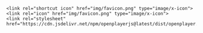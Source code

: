 
<!DOCTYPE html>
<html>

<head>
    <meta charset="utf-8">
    <meta name="viewport" content="width=device-width, initial-scale=1, shrink-to-fit=no">
    <meta name="description" content="OpenPlayerJS is an ever-green lightweight media player that supports the most common video/audio files for the web, and also VAST/VPAID/VMAP Ads">
    <meta name="google-site-verification" content="Desj0WKx8CJ5bVxUndGN6WP9k80dxk7fZg0ChsKmIno" />
    <title>Player JS PlayIDTV</title>

    <link rel="shortcut icon" href="img/favicon.png" type="image/x-icon">
    <link rel="icon" href="img/favicon.png" type="image/x-icon">
    <link rel="stylesheet" href="https://cdn.jsdelivr.net/npm/openplayerjs@latest/dist/openplayer.min.css">
</head>

<body>
    <div id="media"></div>
    <script src="js/iframeResizer.contentWindow.min.js"></script>
    <script src="https://cdn.jsdelivr.net/npm/openplayerjs@latest/dist/openplayer.min.js"></script>
    <script>
        if(window.top === window.self) {
            document.body.style.background = '#000';
            document.body.style.color = '#fff';
            document.body.style.height = '100%';
            document.body.style.margin = 0;
            document.body.style.overflow = 'hidden';
            document.body.style.padding = 0;
            document.body.style.position = 'absolute';
            document.body.style.width = '100%';

            var media = document.getElementById('media');
            media.style.left = '50%';
            media.style.position = 'absolute';
            media.style.top = '50%';
            media.style.transform = 'translate(-50%, -50%)';
            media.style.width = '100%';
        }
        function getUrlParameter(name) {
            name = name.replace(/[\[]/, '\\[').replace(/[\]]/, '\\]');
            var regex = new RegExp('[\\?&]' + name + '=([^&#]*)');
            var results = regex.exec(location.search);
            return results === null ? '' : decodeURIComponent(results[1].replace(/\+/g, ' '));
        };
        var type = getUrlParameter('type');
        function getMimeType(url) {
            if (/\.m3u8/i.test(url)) {
                return 'application/x-mpegURL';
            } else if (/\.mpd/i.test(url)) {
                return 'application/dash+xml';
            } else if (/\.mp4/i.test(url)) {
                return type === 'audio' ? 'audio/mp4' : 'video/mp4';
            } else if (/\.mp3/i.test(url)) {
                return 'audio/mp3';
            } else if (/\.webm/i.test(url)) {
                return type === 'audio' ? 'audio/webm' : 'video/webm';
            } else if (/\.ogg/i.test(url)) {
                return type === 'audio' ? 'audio/ogg' : 'video/ogg';
            } else if (/\.ogv/i.test(url)) {
                return 'video/ogg';
            } else if (/\.oga/i.test(url)) {
                return 'audio/ogg';
            } else if (/\.3gp/i.test(url)) {
                return 'audio/3gpp';
            } else if (/\.wav/i.test(url)) {
                return 'audio/wav';
            } else if (/\.aac/i.test(url)) {
                return 'audio/aac';
            } else if (/\.flac/i.test(url)) {
                return 'audio/flac';
            }

            // Let browser figure out if it can play it
            return '';
        }

        var ads = getUrlParameter('ads');
        ads = ads.replace(/~/g, '%');

        var defaultMedia = 'https://commondatastorage.googleapis.com/gtv-videos-bucket/sample/TearsOfSteel.mp4';
        
        var url = decodeURIComponent(getUrlParameter('file')) || defaultMedia;
        var media = document.createElement(type);
        media.id = 'media1';
        media.setAttribute('playsinline', true);
        media.autoplay = !!getUrlParameter('autoplay') || false;
        media.controls = true;
        media.playsinline = true;
        media.className = 'op-player__media';
        media.innerHTML = '<source src="' + url + '" type="' + getMimeType(url) + '">';
        document.getElementById('media').appendChild(media);

        var player = new OpenPlayer('media1', {
            ads: {
                src: ads || null,
            }
        });
        player.init();
    </script>
</body>

</html>
